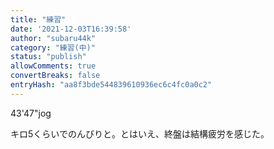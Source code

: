 ```yaml
---
title: "練習"
date: '2021-12-03T16:39:58'
author: "subaru44k"
category: "練習(中)"
status: "publish"
allowComments: true
convertBreaks: false
entryHash: "aa8f3bde544839610936ec6c4fc0a0c2"
---
```

43'47"jog

キロ5くらいでのんびりと。とはいえ、終盤は結構疲労を感じた。
